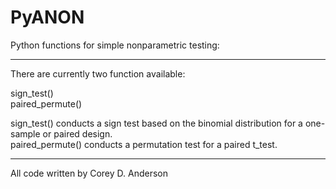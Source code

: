 # PyANON

Python functions for simple nonparametric testing:

----

There are currently two function available:

sign_test()<br>
paired_permute()

sign_test() conducts a sign test based on the binomial distribution for a one-sample or paired design.<br>
paired_permute() conducts a permutation test for a paired t_test.

----

All code written by Corey D. Anderson

